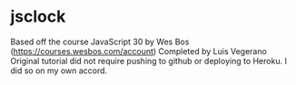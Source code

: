 # jsclock
Based off the course JavaScript 30 by Wes Bos (https://courses.wesbos.com/account) Completed by Luis Vegerano
Original tutorial did not require pushing to github or deploying to Heroku.  I did so on my own accord.

